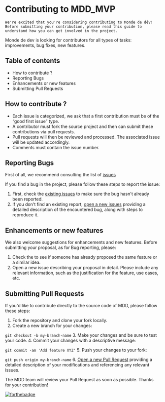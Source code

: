 # Contributing to MDD_MVP

```
We're excited that you're considering contributing to Monde de dév! 
Before submitting your contribution, please read this guide to understand how you can get involved in the project.   
```
Monde de dev is looking for contributors for all types of tasks: improvements, bug fixes, new features.

## Table of contents
- How to contribute ?
- Reporting Bugs
- Enhancements or new features
- Submitting Pull Requests

## How to contribute ?

- Each issue is categorized, we ask that a first contribution must be of the “good first issue” type.
- A contributor must fork the source project and then can submit these contributions via pull requests.
- Pull requests will then be reviewed and processed. The associated issue will be updated accordingly.
- Comments must contain the issue number.

## Reporting Bugs

First of all, we recommend consulting the list of [issues](https://github.com/popcodelab/MDD_MVP/issues)

If you find a bug in the project, please follow these steps to report the issue:
1. First, check the [existing issues](https://github.com/popcodelab/MDD_MVP/issues) to make sure the bug hasn't already been reported.
2. If you don't find an existing report, [open a new issues](https://github.com/popcodelab/MDD_MVP/issues/new) providing a detailed description of the encountered bug, along with steps to reproduce it.

## Enhancements or new features

We also welcome suggestions for enhancements and new features. 
Before submitting your proposal, as for Bug reporting, please:
1. Check the to see if someone has already proposed the same feature or a similar idea.
2. Open a new issue  describing your proposal in detail. 
   Please include any relevant information, such as the justification for the feature, use cases, etc.

## Submitting Pull Requests
If you'd like to contribute directly to the source code of MDD, please follow these steps:
1. Fork the repository and clone your fork locally.
2. Create a new branch for your changes:

`git checkout -b my-branch-name`
3. Make your changes and be sure to test your code.
4. Commit your changes with a descriptive message:

`git commit -am 'Add feature XYZ'`
5. Push your changes to your fork:

`git push origin my-branch-name`
6. [Open a new Pull Request](https://github.com/popcodelab/MDD_MVP/compare) providing a detailed description of your modifications and referencing any relevant issues.

The MDD team will review your Pull Request as soon as possible. Thanks for your contribution!

[![forthebadge](https://forthebadge.com/images/badges/uses-markdown.svg)](https://forthebadge.com)
